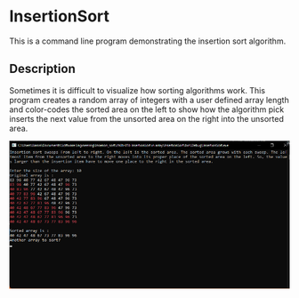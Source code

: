 # InsertionSort
This is a command line program demonstrating the insertion sort algorithm.

## Description

Sometimes it is difficult to visualize how sorting algorithms work. This program creates a random array of integers with a user defined array length and color-codes the sorted area on the left to show how the algorithm pick inserts the next value from the unsorted area on the right into the unsorted area.


![image](https://github.com/BaronScottCS/InsertionSort/blob/main/Images/InsertionSort.png)
